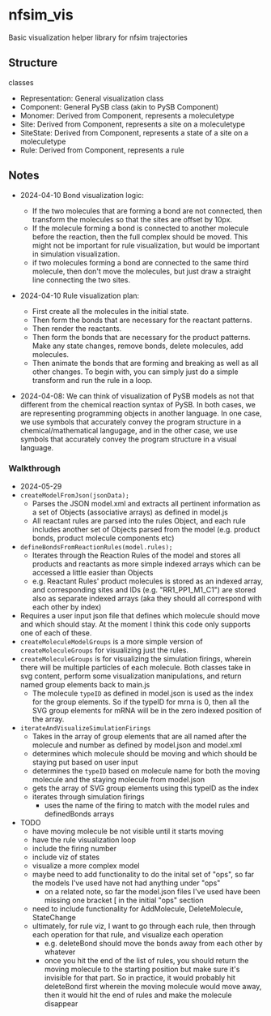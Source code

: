 # nfsim_vis

Basic visualization helper library for nfsim trajectories

## Structure

classes 
- Representation: General visualization class
- Component: General PySB class (akin to PySB Component)
- Monomer: Derived from Component, represents a moleculetype
- Site: Derived from Component, represents a site on a moleculetype
- SiteState: Derived from Component, represents a state of a site on a moleculetype
- Rule: Derived from Component, represents a rule


## Notes

- 2024-04-10 Bond visualization logic:
  - If the two molecules that are forming a bond are not connected, then transform the molecules so that the sites are offset by 10px.
  - If the molecule forming a bond is connected to another molecule before the reaction, then the full complex should be moved. This might not be important for rule visualization, but would be important in simulation visualization.
  - if two molecules forming a bond are connected to the same third molecule, then don't move the molecules, but just draw a straight line connecting the two sites.

- 2024-04-10 Rule visualization plan:
  - First create all the molecules in the initial state.
  - Then form the bonds that are necessary for the reactant patterns.
  - Then render the reactants.
  - Then form the bonds that are necessary for the product patterns. Make any state changes, remove bonds, delete molecules, add molecules.
  - Then animate the bonds that are forming and breaking as well as all other changes. To begin with, you can simply just do a simple transform and run the rule in a loop.

- 2024-04-08: We can think of visualization of PySB models as not that different from the chemical reaction syntax of PySB. In both cases, we are representing programming objects in another language. In one case, we use symbols that accurately convey the program structure in a chemical/mathematical langugage, and in the other case, we use symbols that accurately convey the program structure in a visual language.

### Walkthrough
- 2024-05-29 
- ```createModelFromJson(jsonData);```
  - Parses the JSON model.xml and extracts all pertinent information as a set of Objects (associative arrays) as defined in model.js
  - All reactant rules are parsed into the rules Object, and each rule includes another set of Objects parsed from the model (e.g. product bonds, product molecule components etc)
- ```defineBondsFromReactionRules(model.rules);```
  - Iterates through the Reaction Rules of the model and stores all products and reactants as more simple indexed arrays which can be accessed a little easier than Objects
  - e.g. Reactant Rules' product molecules is stored as an indexed array, and corresponding sites and IDs (e.g. "RR1_PP1_M1_C1") are stored also as separate indexed arrays (aka they should all correspond with each other by index)
- Requires a user input json file that defines which molecule should move and which should stay. At the moment I think this code only supports one of each of these.
- ```createMoleculeModelGroups``` is a more simple version of ```createMoleculeGroups``` for visualizing just the rules. 
- ```createMoleculeGroups``` is for visualizing the simulation firings, wherein there will be multiple particles of each molecule. Both classes take in svg content, perform some visualization manipulations, and return named group elements back to main.js
  - The molecule ```typeID``` as defined in model.json is used as the index for the group elements. So if the typeID for mrna is 0, then all the SVG group elements for mRNA will be in the zero indexed position of the array.
- ```iterateAndVisualizeSimulationFirings```
  - Takes in the array of group elements that are all named after the molecule and number as defined by model.json and model.xml
  - determines which molecule should be moving and which should be staying put based on user input 
  - determines the ```typeID``` based on molecule name for both the moving molecule and the staying molecule from model.json
  - gets the array of SVG group elements using this typeID as the index
  - iterates through simulation firings
    - uses the name of the firing to match with the model rules and definedBonds arrays
- TODO
  - have moving molecule be not visible until it starts moving
  - have the rule visualization loop
  - include the firing number
  - include viz of states
  - visualize a more complex model
  - maybe need to add functionality to do the inital set of "ops", so far the models I've used have not had anything under "ops"
    - on a related note, so far the model.json files I've used have been missing one bracket [ in the initial "ops" section
  - need to include functionality for AddMolecule, DeleteMolecule, StateChange
  - ultimately, for rule viz, I want to go through each rule, then through each operation for that rule, and visualize each operation
    - e.g. deleteBond should move the bonds away from each other by whatever 
    - once you hit the end of the list of rules, you should return the moving molecule to the starting position but make sure it's invisible for that part. So in practice, it would probably hit deleteBond first wherein the moving molecule would move away, then it would hit the end of rules and make the molecule disappear